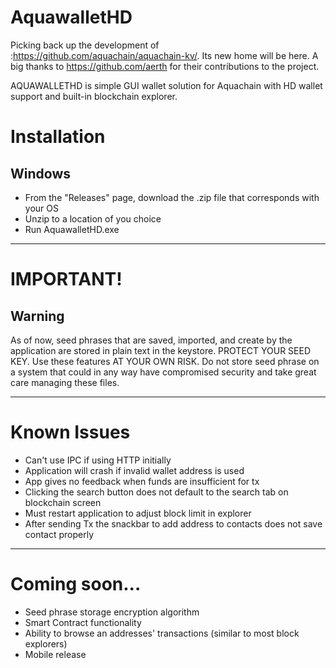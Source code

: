 # AquawalletHD

Picking back up the development of :https://github.com/aquachain/aquachain-kv/. Its new home will be here.
A big thanks to https://github.com/aerth for their contributions to the project.

AQUAWALLETHD is simple GUI wallet solution for Aquachain with HD wallet support and built-in blockchain explorer.

# Installation

## Windows

- From the "Releases" page, download the .zip file that corresponds with your OS
- Unzip to a location of you choice
- Run AquawalletHD.exe
___
# IMPORTANT!
## Warning

As of now, seed phrases that are saved, imported, and create by the application are stored in plain text in the keystore. PROTECT YOUR SEED KEY. Use these features AT YOUR OWN RISK. Do not store seed phrase on a system that could in any way have compromised security and take great care managing these files.
___
# Known Issues

- Can't use IPC if using HTTP initially
- Application will crash if invalid wallet address is used
- App gives no feedback when funds are insufficient for tx
- Clicking the search button does not default to the search tab on blockchain screen
- Must restart application to adjust block limit in explorer
- After sending Tx the snackbar to add address to contacts does not save contact properly
___
# Coming soon...

- Seed phrase storage encryption algorithm
- Smart Contract functionality
- Ability to browse an addresses' transactions (similar to most block explorers)
- Mobile release
